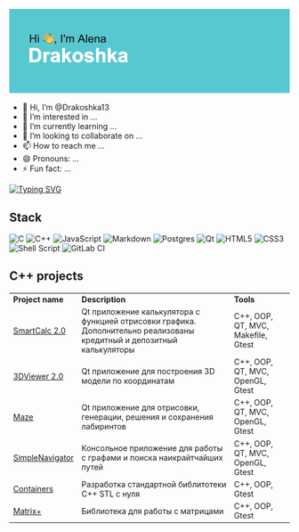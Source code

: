 
![Hi][logo]

[logo]: https://github.com/Drakoshka13/Drakoshka13/blob/main/header.png "Hi"

- 👋 Hi, I’m @Drakoshka13
- 👀 I’m interested in ...
- 🌱 I’m currently learning ...
- 💞️ I’m looking to collaborate on ...
- 📫 How to reach me ...
- 😄 Pronouns: ...
- ⚡ Fun fact: ...

<!---
Drakoshka13/Drakoshka13 is a ✨ special ✨ repository because its `README.md` (this file) appears on your GitHub profile.
You can click the Preview link to take a look at your changes.
--->
<a href="https://git.io/typing-svg"><img src="https://readme-typing-svg.herokuapp.com?font=Fira+Code&pause=1000&random=false&width=435&lines=Student+of+School+21" alt="Typing SVG" /></a>

<h2> Stack </h2>

![C](https://img.shields.io/badge/c-%2300599C.svg?style=for-the-badge&logo=c&logoColor=white)
![C++](https://img.shields.io/badge/c++-%2300599C.svg?style=for-the-badge&logo=c%2B%2B&logoColor=white)
![JavaScript](https://img.shields.io/badge/javascript-%23323330.svg?style=for-the-badge&logo=javascript&logoColor=%23F7DF1E)
![Markdown](https://img.shields.io/badge/markdown-%23000000.svg?style=for-the-badge&logo=markdown&logoColor=white)
![Postgres](https://img.shields.io/badge/postgres-%23316192.svg?style=for-the-badge&logo=postgresql&logoColor=white)
![Qt](https://img.shields.io/badge/Qt-%23217346.svg?style=for-the-badge&logo=Qt&logoColor=white)
![HTML5](https://img.shields.io/badge/html5-%23E34F26.svg?style=for-the-badge&logo=html5&logoColor=white)
![CSS3](https://img.shields.io/badge/css3-%231572B6.svg?style=for-the-badge&logo=css3&logoColor=white)
![Shell Script](https://img.shields.io/badge/shell_script-%23121011.svg?style=for-the-badge&logo=gnu-bash&logoColor=white)
![GitLab CI](https://img.shields.io/badge/gitlab%20ci-%23181717.svg?style=for-the-badge&logo=gitlab&logoColor=white)


<h2> C++ projects </h2>
	
<table>
	<tbody>
		<tr>
			<td><b>Project name </b></td>
			<td><b>Description</b></td>
			<td><b>Tools</b></td>
		</tr>
		<tr>
			<td><a href="https://github.com/Drakoshka13/SmartCalc_v2.0">SmartCalc 2.0</a></td>
			<td>Qt приложение калькулятора с функцией отрисовки графика. Дополнительно реализованы кредитный и депозитный калькуляторы </td>
			<td> C++, OOP, QT, MVC, Makefile, Gtest</td>
		</tr>
		<tr>
			<td><a href="https://github.com/Drakoshka13/3DViewer_v2.0">3DViewer 2.0</a></td>
			<td>Qt приложение для построения  3D модели по координатам</td>
			<td> C++, OOP, QT, MVC, OpenGL, Gtest</td>
		</tr>
		<tr>
			<td><a href="https://github.com/Drakoshka13/Maze_S21">Maze</a></td>
			<td>Qt приложение для отрисовки, генерации, решения и сохранения лабиринтов</td>
			<td> C++, OOP, QT, MVC, OpenGL, Gtest</td>
		</tr>
		<tr>
			<td><a href="https://github.com/Drakoshka13/Simple_Navigator_S21">SimpleNavigator</a></td>
			<td>Консольное приложение для работы с графами и поиска наикрайтчайших путей</td>
			<td> C++, OOP, QT, MVC, OpenGL, Gtest</td>
		</tr>
		<tr>
			<td><a href="https://github.com/Drakoshka13/s21_containers">Containers</a></td>
			<td>Разработка стандартной библитотеки С++ STL с нуля</td>
			<td> C++, OOP, Gtest</td>
		</tr>
		<tr>
			<td><a href="https://github.com/Drakoshka13/s21_matrixplus">Matrix+</a></td>
			<td>Библиотека для работы с матрицами</td>
			<td> C++, OOP, Gtest</td>
		</tr>
	</tbody>
</table>
